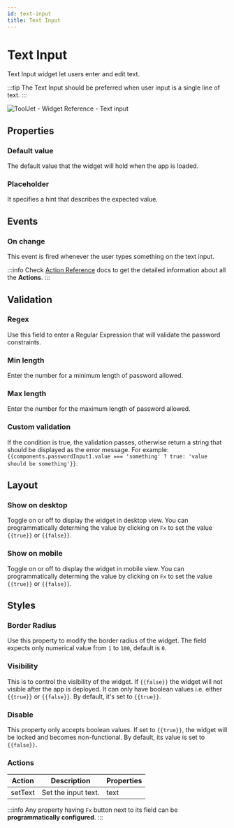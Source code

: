 ```yaml
---
id: text-input
title: Text Input
---
```

# Text Input

Text Input widget let users enter and edit text.

:::tip
The Text Input should be preferred when user input is a single line of text.
:::

<div style={{textAlign: 'center'}}>

![ToolJet - Widget Reference - Text input](/img/widgets/text-input/textinput.png)

</div>

## Properties

### Default value

The default value that the widget will hold when the app is loaded.

### Placeholder

It specifies a hint that describes the expected value.

## Events

### On change
This event is fired whenever the user types something on the text input.

:::info
Check [Action Reference](/docs/actions/show-alert) docs to get the detailed information about all the **Actions**.
:::

## Validation

### Regex

Use this field to enter a Regular Expression that will validate the password constraints.

### Min length

Enter the number for a minimum length of password allowed.

### Max length

Enter the number for the maximum length of password allowed.

### Custom validation

If the condition is true, the validation passes, otherwise return a string that should be displayed as the error message. For example: `{{components.passwordInput1.value === 'something' ? true: 'value should be something'}}`.

## Layout

### Show on desktop

Toggle on or off to display the widget in desktop view. You can programmatically determing the value by clicking on `Fx` to set the value `{{true}}` or `{{false}}`.
### Show on mobile

Toggle on or off to display the widget in mobile view. You can programmatically determing the value by clicking on `Fx` to set the value `{{true}}` or `{{false}}`.

## Styles

### Border Radius

Use this property to modify the border radius of the widget. The field expects only numerical value from `1` to `100`, default is `0`. 
### Visibility

This is to control the visibility of the widget. If `{{false}}` the widget will not visible after the app is deployed. It can only have boolean values i.e. either `{{true}}` or `{{false}}`. By default, it's set to `{{true}}`.
### Disable

This property only accepts boolean values. If set to `{{true}}`, the widget will be locked and becomes non-functional. By default, its value is set to `{{false}}`.

### Actions

| Action      | Description | Properties |
| ----------- | ----------- | ------------------ |
| setText | Set the input  text. | text |

:::info
Any property having `Fx` button next to its field can be **programmatically configured**.
:::